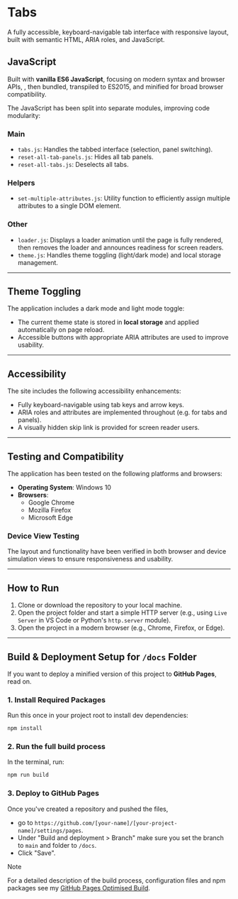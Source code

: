 # Tabs

A fully accessible, keyboard-navigable tab interface with responsive layout, built with semantic HTML, ARIA roles, and JavaScript.

## JavaScript

Built with **vanilla ES6 JavaScript**, focusing on modern syntax and browser APIs, , then bundled, transpiled to ES2015, and minified for broad browser compatibility.

The JavaScript has been split into separate modules, improving code modularity:

### Main

- `tabs.js`: Handles the tabbed interface (selection, panel switching).
- `reset-all-tab-panels.js`: Hides all tab panels.
- `reset-all-tabs.js`: Deselects all tabs.

### Helpers

- `set-multiple-attributes.js`: Utility function to efficiently assign multiple attributes to a single DOM element.

### Other

- `loader.js`: Displays a loader animation until the page is fully rendered, then removes the loader and announces readiness for screen readers.
- `theme.js`: Handles theme toggling (light/dark mode) and local storage management.

---

## Theme Toggling

The application includes a dark mode and light mode toggle:

- The current theme state is stored in **local storage** and applied automatically on page reload.
- Accessible buttons with appropriate ARIA attributes are used to improve usability.

---

## Accessibility

The site includes the following accessibility enhancements:

- Fully keyboard-navigable using tab keys and arrow keys.
- ARIA roles and attributes are implemented throughout (e.g. for tabs and panels).
- A visually hidden skip link is provided for screen reader users.

---

## Testing and Compatibility

The application has been tested on the following platforms and browsers:

- **Operating System**: Windows 10
- **Browsers**:
  - Google Chrome
  - Mozilla Firefox
  - Microsoft Edge

### Device View Testing

The layout and functionality have been verified in both browser and device simulation views to ensure responsiveness and usability.

---

## How to Run

1. Clone or download the repository to your local machine.
2. Open the project folder and start a simple HTTP server (e.g., using `Live Server` in VS Code or Python's `http.server` module).
3. Open the project in a modern browser (e.g., Chrome, Firefox, or Edge).

---

## Build & Deployment Setup for `/docs` Folder

If you want to deploy a minified version of this project to **GitHub Pages**, read on.

### 1. Install Required Packages

Run this once in your project root to install dev dependencies:

```bash
npm install
```

### 2. Run the full build process

In the terminal, run:

```bash
npm run build
```

### 3. Deploy to GitHub Pages

Once you've created a repository and pushed the files,

- go to `https://github.com/[your-name]/[your-project-name]/settings/pages`.
- Under "Build and deployment > Branch" make sure you set the branch to `main` and folder to `/docs`.
- Click "Save".

> [!NOTE]
> For a detailed description of the build process, configuration files and npm packages see my [GitHub Pages Optimised Build](https://github.com/chrisnajman/github-pages-optimised-build).
